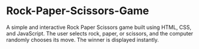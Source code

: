 # Rock-Paper-Scissors-Game
A simple and interactive Rock Paper Scissors game built using HTML, CSS, and JavaScript. The user selects rock, paper, or scissors, and the computer randomly chooses its move. The winner is displayed instantly.
